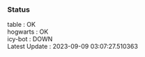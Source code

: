 ### Status


table : OK  
hogwarts : OK  
icy-bot : DOWN  
Latest Update : 2023-09-09 03:07:27.510363
